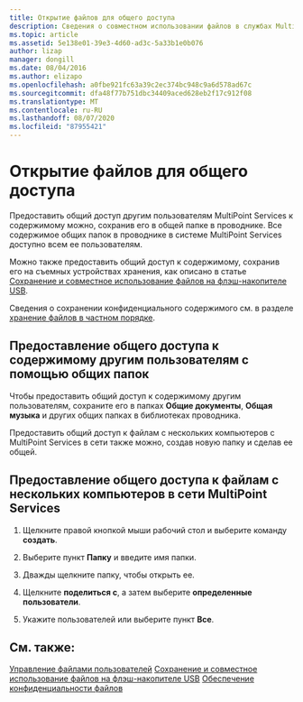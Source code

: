 ```yaml
---
title: Открытие файлов для общего доступа
description: Сведения о совместном использовании файлов в службах MultiPoint с помощью общих папок и сети
ms.topic: article
ms.assetid: 5e138e01-39e3-4d60-ad3c-5a33b1e0b076
author: lizap
manager: dongill
ms.date: 08/04/2016
ms.author: elizapo
ms.openlocfilehash: a0fbe921fc63a39c2ec374bc948c9a6d578ad67c
ms.sourcegitcommit: dfa48f77b751dbc34409aced628eb2f17c912f08
ms.translationtype: MT
ms.contentlocale: ru-RU
ms.lasthandoff: 08/07/2020
ms.locfileid: "87955421"
---
```

# <a name="share-files"></a>Открытие файлов для общего доступа
Предоставить общий доступ другим пользователям MultiPoint Services к содержимому можно, сохранив его в общей папке в проводнике. Все содержимое общих папок в проводнике в системе MultiPoint Services доступно всем ее пользователям.

Можно также предоставить общий доступ к содержимому, сохранив его на съемных устройствах хранения, как описано в статье [Сохранение и совместное использование файлов на флэш-накопителе USB](Save-and-Share-Files-on-a-USB-Flash-Drive.md).

Сведения о сохранении конфиденциального содержимого см. в разделе [хранение файлов в частном порядке](Keep-Files-Private.md).

## <a name="to-share-content-with-other-users-by-using-public-folders"></a>Предоставление общего доступа к содержимому другим пользователям с помощью общих папок

Чтобы предоставить общий доступ к содержимому другим пользователям, сохраните его в папках **Общие документы**, **Общая музыка** и других общих папках в библиотеках проводника.

Предоставить общий доступ к файлам с нескольких компьютеров с MultiPoint Services в сети также можно, создав новую папку и сделав ее общей.

## <a name="to-share-files-across-multiple-computers-in-a-multipoint-services-network"></a>Предоставление общего доступа к файлам с нескольких компьютеров в сети MultiPoint Services

1.  Щелкните правой кнопкой мыши рабочий стол и выберите команду **создать**.

2.  Выберите пункт **Папку** и введите имя папки.

3.  Дважды щелкните папку, чтобы открыть ее.

4.  Щелкните **поделиться с**, а затем выберите **определенные пользователи**.

5.  Укажите пользователей или выберите пункт **Все**.

## <a name="see-also"></a>См. также:
[Управление файлами пользователей](Manage-User-Files.md) 
 [Сохранение и совместное использование файлов на флэш-накопителе USB](Save-and-Share-Files-on-a-USB-Flash-Drive.md) 
 [Обеспечение конфиденциальности файлов](Keep-Files-Private.md)